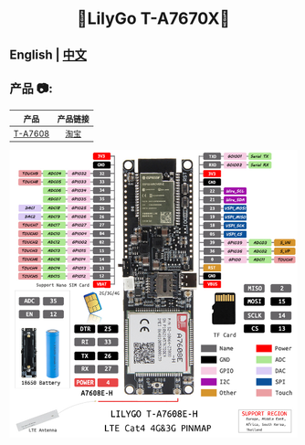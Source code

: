 <h1 align = "center">🌟LilyGo T-A7670X🌟</h1>

## **English | [中文](docs/docs_cn.md)**

<h2 align = "left">产品 📷:</h2>

|    产品     |                                                   产品链接                                                   |
| :---------: | :----------------------------------------------------------------------------------------------------------: |
| [T-A7608]() | [淘宝](https://item.taobao.com/item.htm?spm=a1z10.3-c-s.w4002-24322072040.13.74fe566deca2ZB&id=671915619689) |


![](image/T-A7608E-H.jpg)


